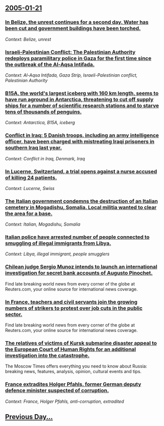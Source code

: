 ## [2005-01-21](/news/2005/01/21/index.md)

### [ In Belize, the unrest continues for a second day. Water has been cut and government buildings have been torched.  ](/news/2005/01/21/in-belize-the-unrest-continues-for-a-second-day-water-has-been-cut-and-government-buildings-have-been-torched.md)
_Context: Belize, unrest_

### [ Israeli-Palestinian Conflict: The Palestinian Authority redeploys paramilitary police in Gaza for the first time since the outbreak of the Al-Aqsa Intifada. ](/news/2005/01/21/israeli-palestinian-conflict-p-the-palestinian-authority-redeploys-paramilitary-police-in-gaza-for-the-first-time-since-the-outbreak-of-the.md)
_Context: Al-Aqsa Intifada, Gaza Strip, Israeli-Palestinian conflict, Palestinian Authority_

### [ B15A, the world's largest iceberg with 160 km length, seems to have run aground in Antarctica, threatening to cut off supply ships for a number of scientific research stations and to starve tens of thousands of penguins. ](/news/2005/01/21/b15a-the-world-s-largest-iceberg-with-160-km-length-seems-to-have-run-aground-in-antarctica-threatening-to-cut-off-supply-ships-for-a-nu.md)
_Context: Antarctica, B15A, iceberg_

### [ Conflict in Iraq: 5 Danish troops, including an army intelligence officer, have been charged with mistreating Iraqi prisoners in southern Iraq last year. ](/news/2005/01/21/conflict-in-iraq-p-5-danish-troops-including-an-army-intelligence-officer-have-been-charged-with-mistreating-iraqi-prisoners-in-southern.md)
_Context: Conflict in Iraq, Denmark, Iraq_

### [ In Lucerne, Switzerland, a trial opens against a nurse accused of killing 24 patients. ](/news/2005/01/21/in-lucerne-switzerland-a-trial-opens-against-a-nurse-accused-of-killing-24-patients.md)
_Context: Lucerne, Swiss_

### [ The Italian government condemns the destruction of an Italian cemetery in Mogadishu, Somalia. Local militia wanted to clear the area for a base. ](/news/2005/01/21/the-italian-government-condemns-the-destruction-of-an-italian-cemetery-in-mogadishu-somalia-local-militia-wanted-to-clear-the-area-for-a.md)
_Context: Italian, Mogadishu, Somalia_

### [ Italian police have arrested number of people connected to smuggling of illegal immigrants from Libya. ](/news/2005/01/21/italian-police-have-arrested-number-of-people-connected-to-smuggling-of-illegal-immigrants-from-libya.md)
_Context: Libya, illegal immigrant, people smugglers_

### [ Chilean judge Sergio Munoz intends to launch an international investigation for secret bank accounts of Augusto Pinochet. ](/news/2005/01/21/chilean-judge-sergio-munoz-intends-to-launch-an-international-investigation-for-secret-bank-accounts-of-augusto-pinochet.md)
Find late breaking world news from every corner of the globe at Reuters.com, your online source for international news coverage.

### [ In France, teachers and civil servants join the growing numbers of strikers to protest over job cuts in the public sector. ](/news/2005/01/21/in-france-teachers-and-civil-servants-join-the-growing-numbers-of-strikers-to-protest-over-job-cuts-in-the-public-sector.md)
Find late breaking world news from every corner of the globe at Reuters.com, your online source for international news coverage.

### [ The relatives of victims of Kursk submarine disaster appeal to the European Court of Human Rights for an additional investigation into the catastrophe. ](/news/2005/01/21/the-relatives-of-victims-of-kursk-submarine-disaster-appeal-to-the-european-court-of-human-rights-for-an-additional-investigation-into-the.md)
The Moscow Times offers everything you need to know about Russia: breaking news, features, analysis, opinion, cultural events and tips.

### [ France extradites Holger Pfahls, former German deputy defence minister suspected of corruption. ](/news/2005/01/21/france-extradites-holger-pfahls-former-german-deputy-defence-minister-suspected-of-corruption.md)
_Context: France, Holger Pfahls, anti-corruption, extradited_

## [Previous Day...](/news/2005/01/20/index.md)

